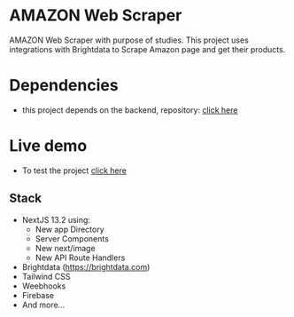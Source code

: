 # AMAZON Web Scraper
AMAZON Web Scraper with purpose of studies.
This project uses integrations with Brightdata to Scrape Amazon page and get their products.

# Dependencies
- this project depends on the backend, repository: [click here](https://github.com/cloviscarmezini/amazon-scraper-brightdata-backend)


# Live demo

- To test the project [click here](https://amazon-scraper-dl4miunw0-cloviscarmezini.vercel.app)

## Stack

- NextJS 13.2 using:
    - New app Directory
    - Server Components
    - New next/image
    - New API Route Handlers
- Brightdata (https://brightdata.com)
- Tailwind CSS
- Weebhooks
- Firebase
- And more...